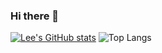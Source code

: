 ### Hi there 👋



[![Lee's GitHub stats](https://github-readme-stats.vercel.app/api?username=dmsalsgus&theme=swift&show_icons=true)]() ![Top Langs](https://github-readme-stats.vercel.app/api/top-langs/?username=dmsalsgus&theme=swift&layout=compact)



<!--
**dmsalsgus/dmsalsgus** is a ✨ _special_ ✨ repository because its `README.md` (this file) appears on your GitHub profile.

Here are some ideas to get you started:

- 🔭 I’m currently working on ...
- 🌱 I’m currently learning ...
- 👯 I’m looking to collaborate on ...
- 🤔 I’m looking for help with ...
- 💬 Ask me about ...
- 📫 How to reach me: ...
- 😄 Pronouns: ...
- ⚡ Fun fact: ...
-->
